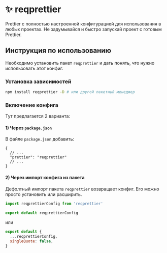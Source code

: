 # ✨ reqprettier

Prettier с полностью настроенной конфигурацией для использования в любых проектах. Не задумывайся и быстро запускай проект с готовым Prettier.

## Инструкция по использованию

Необходимо установить пакет `reqprettier` и дать понять, что нужно использовать этот конфиг.

### Установка зависимостей

```bash
npm install reqprettier -D # или другой пакетный менеджер
```

### Включение конфига

Тут предлагается 2 варианта:

#### 1) Через `package.json`

В файле `package.json` добавить:

```jsonc
{
  // ...
  "prettier": "reqprettier"
  // ...
}
```

#### 2) Через импорт конфига из пакета

Дефолтный импорт пакета `reqprettier` возвращает конфиг. Его можно просто установить или расширить.

```js
import reqprettierConfig from 'reqprettier'
```

```js
export default reqprettierConfig
```

или

```js
export default {
  ...reqprettierConfig,
  singleQuote: false,
}
```
